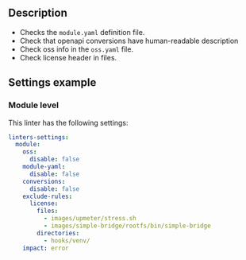 ## Description

- Checks the `module.yaml` definition file.
- Check that openapi conversions have human-readable description
- Check oss info in the `oss.yaml` file.
- Check license header in files.

## Settings example

### Module level

This linter has the following settings:

```yaml
linters-settings:
  module:
    oss:
      disable: false
    module-yaml:
      disable: false
    conversions:
      disable: false
    exclude-rules:
      license:
        files:
          - images/upmeter/stress.sh
          - images/simple-bridge/rootfs/bin/simple-bridge
        directories:
          - hooks/venv/
    impact: error
```
